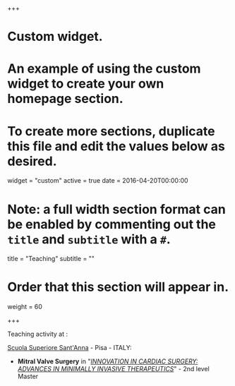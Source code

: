 +++
# Custom widget.
# An example of using the custom widget to create your own homepage section.
# To create more sections, duplicate this file and edit the values below as desired.
widget = "custom"
active = true
date = 2016-04-20T00:00:00

# Note: a full width section format can be enabled by commenting out the `title` and `subtitle` with a `#`.
title = "Teaching"
subtitle = ""

# Order that this section will appear in.
weight = 60

+++

Teaching activity at :

[Scuola Superiore Sant'Anna](www.sssup.it) - Pisa - ITALY:

- **Mitral Valve Surgery** in 
    "[*INNOVATION IN CARDIAC SURGERY: ADVANCES IN MINIMALLY INVASIVE THERAPEUTICS*](https://www.santannapisa.it/it/formazione/master-innovation-cardiac-surgery-advances-minimally-invasive-therapeutics)" - 2nd level Master
